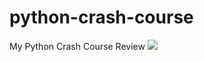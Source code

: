 # python-crash-course
My Python Crash Course Review
![](https://images-na.ssl-images-amazon.com/images/I/81vmJCNCm6L.jpg)
